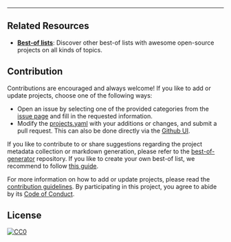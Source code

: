 
---

## Related Resources

- [**Best-of lists**](https://best-of.org): Discover other best-of lists with awesome open-source projects on all kinds of topics.

## Contribution

Contributions are encouraged and always welcome! If you like to add or update projects, choose one of the following ways:

- Open an issue by selecting one of the provided categories from the [issue page](https://github.com/hasansezertasan/awesome-python-standalone/issues/new/choose) and fill in the requested information.
- Modify the [projects.yaml](https://github.com/hasansezertasan/awesome-python-standalone/blob/main/projects.yaml) with your additions or changes, and submit a pull request. This can also be done directly via the [Github UI](https://github.com/hasansezertasan/awesome-python-standalone/edit/main/projects.yaml).

If you like to contribute to or share suggestions regarding the project metadata collection or markdown generation, please refer to the [best-of-generator](https://github.com/best-of-lists/best-of-generator) repository. If you like to create your own best-of list, we recommend to follow [this guide](https://github.com/best-of-lists/best-of/blob/main/create-best-of-list.md).

For more information on how to add or update projects, please read the [contribution guidelines](https://github.com/hasansezertasan/awesome-python-standalone/blob/main/CONTRIBUTING.md). By participating in this project, you agree to abide by its [Code of Conduct](https://github.com/hasansezertasan/awesome-python-standalone/blob/main/.github/CODE_OF_CONDUCT.md).

## License

[![CC0](https://mirrors.creativecommons.org/presskit/buttons/88x31/svg/by-sa.svg)](https://creativecommons.org/licenses/by-sa/4.0/)
